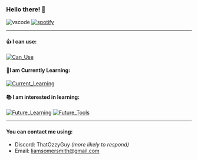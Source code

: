 ### Hello there! 👋

![vscode](https://nocache.advaith.workers.dev?url=https://img.shields.io/endpoint?url=https://dev.discordprofiles.me/api/badge/vscode/276544649148235776)
[![spotify](https://nocache.advaith.workers.dev?url=https://img.shields.io/endpoint?url=https://dev.discordprofiles.me/api/badge/spotify/276544649148235776)](https://dev.discordprofiles.me/openspotify/276544649148235776)

---

#### 👍 I can use: 
[![Can_Use](https://skillicons.dev/icons?i=py,vscode,neovim)](https://skillicons.dev)

#### 📑I am Currently Learning:
[![Current_Learning](https://skillicons.dev/icons?i=haskell)](https://skillicons.dev)

#### 📚 I am interested in learning: 
[![Future_Learning](https://skillicons.dev/icons?i=c,cpp,cs,java,rust,bash)](https://skillicons.dev)
[![Future_Tools](https://skillicons.dev/icons?i=git,visualstudio,dotnet,mysql,mongodb,docker,ps,blender,godot,unity,unreal,raspberrypi,arduino)](https://skillicons.dev)

---

#### You can contact me using:
- Discord: ThatOzzyGuy *(more likely to respond)*
- Email: liamsomersmith@gmail.com

